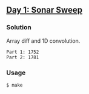 ## [Day 1: Sonar Sweep](https://adventofcode.com/2021/day/1)

### Solution
Array diff and 1D convolution.
```
Part 1: 1752
Part 2: 1781
```

### Usage
```
$ make
```

